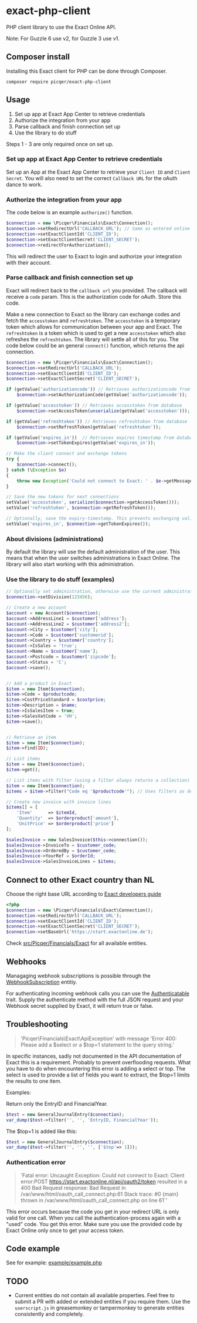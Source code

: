 # exact-php-client

PHP client library to use the Exact Online API.

Note: For Guzzle 6 use v2, for Guzzle 3 use v1.

## Composer install
Installing this Exact client for PHP can be done through Composer.

```
composer require picqer/exact-php-client
```

## Usage

1. Set up app at Exact App Center to retrieve credentials
2. Authorize the integration from your app
3. Parse callback and finish connection set up
4. Use the library to do stuff

Steps 1 - 3 are only required once on set up.

### Set up app at Exact App Center to retrieve credentials

Set up an App at the Exact App Center to retrieve your `Client ID` and `Client Secret`.
You will also need to set the correct `Callback URL` for the oAuth dance to work.

### Authorize the integration from your app

The code below is an example `authorize()` function.

```php
$connection = new \Picqer\Financials\Exact\Connection();
$connection->setRedirectUrl('CALLBACK_URL'); // Same as entered online in the App Center
$connection->setExactClientId('CLIENT_ID');
$connection->setExactClientSecret('CLIENT_SECRET');
$connection->redirectForAuthorization();
```

This will redirect the user to Exact to login and authorize your integration with their account.

### Parse callback and finish connection set up
Exact will redirect back to the `callback url` you provided. The callback will receive a `code` param. 
This is the authorization code for oAuth. Store this code.

Make a new connection to Exact so the library can exchange codes and fetch the `accesstoken` and `refreshtoken`.
The `accesstoken` is a temporary token which allows for communication between your app and Exact.
The `refreshtoken` is a token which is used to get a new `accesstoken` which also refreshes the `refreshtoken`. 
The library will settle all of this for you. The code below could be an general `connect()` function, which returns
the api connection.

```php
$connection = new \Picqer\Financials\Exact\Connection();
$connection->setRedirectUrl('CALLBACK_URL');
$connection->setExactClientId('CLIENT_ID');
$connection->setExactClientSecret('CLIENT_SECRET');

if (getValue('authorizationcode')) // Retrieves authorizationcode from database
	$connection->setAuthorizationCode(getValue('authorizationcode'));

if (getValue('accesstoken')) // Retrieves accesstoken from database
	$connection->setAccessToken(unserialize(getValue('accesstoken')));

if (getValue('refreshtoken')) // Retrieves refreshtoken from database
	$connection->setRefreshToken(getValue('refreshtoken'));

if (getValue('expires_in'))  // Retrieves expires timestamp from database
	$connection->setTokenExpires(getValue('expires_in'));

// Make the client connect and exchange tokens
try {
	$connection->connect();
} catch (\Exception $e)
{
	throw new Exception('Could not connect to Exact: ' . $e->getMessage());
}

// Save the new tokens for next connections
setValue('accesstoken', serialize($connection->getAccessToken()));
setValue('refreshtoken', $connection->getRefreshToken());

// Optionally, save the expiry-timestamp. This prevents exchanging valid tokens (ie. saves you some requests)
setValue('expires_in', $connection->getTokenExpires());
```



### About divisions (administrations)

By default the library will use the default administration of the user. This means that when the user switches administrations in Exact Online. The library will also start working with this administration.

### Use the library to do stuff (examples)

```php
// Optionally set administration, otherwise use the current administration of the user
$connection->setDivision(123456);

// Create a new account
$account = new Account($connection);
$account->AddressLine1 = $customer['address'];
$account->AddressLine2 = $customer['address2'];
$account->City = $customer['city'];
$account->Code = $customer['customerid'];
$account->Country = $customer['country'];
$account->IsSales = 'true';
$account->Name = $customer['name'];
$account->Postcode = $customer['zipcode'];
$account->Status = 'C';
$account->save();


// Add a product in Exact
$item = new Item($connection);
$item->Code = $productcode;
$item->CostPriceStandard = $costprice;
$item->Description = $name;
$item->IsSalesItem = true;
$item->SalesVatCode = 'VH';
$item->save();


// Retrieve an item
$item = new Item($connection);
$item->find(ID);

// List items
$item = new Item($connection);
$item->get();

// List items with filter (using a filter always returns a collection)
$item = new Item($connection);
$items = $item->filter("Code eq '$productcode'"); // Uses filters as described in Exact API docs (odata filters)

// Create new invoice with invoice lines
$items[] = [
	'Item'      => $itemId,
	'Quantity'  => $orderproduct['amount'],
	'UnitPrice' => $orderproduct['price']
];

$salesInvoice = new SalesInvoice($this->connection());
$salesInvoice->InvoiceTo = $customer_code;
$salesInvoice->OrderedBy = $customer_code;
$salesInvoice->YourRef = $orderId;
$salesInvoice->SalesInvoiceLines = $items;
```

## Connect to other Exact country than NL
Choose the right base URL according to [Exact developers guide](https://developers.exactonline.com/#Exact%20Online%20sites.html)

```php
<?php
$connection = new \Picqer\Financials\Exact\Connection();
$connection->setRedirectUrl('CALLBACK_URL');
$connection->setExactClientId('CLIENT_ID');
$connection->setExactClientSecret('CLIENT_SECRET');
$connection->setBaseUrl('https://start.exactonline.de');
```

Check [src/Picqer/Financials/Exact](src/Picqer/Financials/Exact) for all available entities.

## Webhooks
Managaging webhook subscriptions is possible through the [WebhookSubscription](src/Picqer/Financials/Exact/WebhookSubscription.php) entitiy.

For authenticating incoming webhook calls you can use the [Authenticatable](src/Picqer/Financials/Exact/Webhook/Authenticatable.php) trait.
Supply the authenticate method with the full JSON request and your Webhook secret supplied by Exact, it will return true or false.

## Troubleshooting
> 'Picqer\Financials\Exact\ApiException' with message 'Error 400: Please add a $select or a $top=1 statement to the query string.'

In specific instances, sadly not documented in the API documentation of Exact this is a requirement. Probably to prevent overflooding requests. What you have to do when encountering this error is adding a select or top. The select is used to provide a list of fields you want to extract, the $top=1 limits the results to one item.

Examples:

Return only the EntryID and FinancialYear.
```php
$test = new GeneralJournalEntry($connection);
var_dump($test->filter('', '', 'EntryID, FinancialYear'));
```

The $top=1 is added like this:
```php
$test = new GeneralJournalEntry($connection);
var_dump($test->filter('', '', '', ['$top'=> 1]));
```

### Authentication error

> 'Fatal error: Uncaught Exception: Could not connect to Exact: Client error:POST https://start.exactonline.nl/api/oauth2/token resulted in a 400 Bad Request response: Bad Request in /var/www/html/oauth_call_connect.php:61 Stack trace: #0 {main} thrown in /var/www/html/oauth_call_connect.php on line 61`'

This error occurs because the code you get in your redirect URL is only valid for one call. When you call the authentication-process again with a "used" code. You get this error. Make sure you use the provided code by Exact Online only once to get your access token.

## Code example
See for example: [example/example.php](example/example.php)

## TODO
- Current entities do not contain all available properties. Feel free to submit a PR with added or extended entities if you require them. Use the ```userscript.js``` in greasemonkey or tampermonkey to generate entities consistently and completely.
